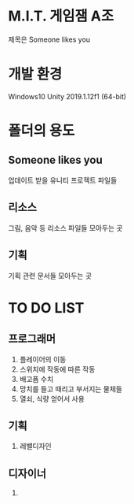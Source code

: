 # M.I.T. 게임잼 A조
제목은 Someone likes you

# 개발 환경
Windows10 Unity 2019.1.12f1 (64-bit)

# 폴더의 용도
## Someone likes you
   업데이트 받을 유니티 프로젝트 파일들
## 리소스
   그림, 음악 등 리소스 파일들 모아두는 곳
## 기획
   기획 관련 문서들 모아두는 곳
   
# TO DO LIST
## 프로그래머
  1.	플레이어의 이동
  2.	스위치에 작동에 따른 작동
  3.	배고픔 수치
  4.	망치를 들고 때리고 부서지는 물체들
  5.	열쇠, 식량 얻어서 사용
## 기획
  1. 레밸디자인
## 디자이너
  1. 
